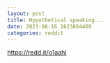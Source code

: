 ```yaml
--- 
layout: post 
title: Hypothetical speaking... 
date: 2021-06-16 1623864469 
categories: reddit 
--- 
```

https://redd.it/o1aahl
